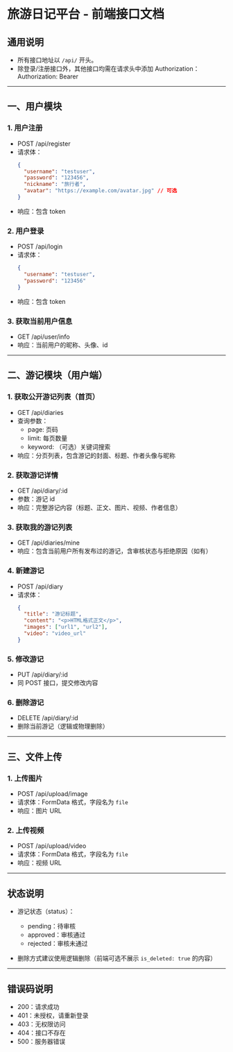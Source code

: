 
# 旅游日记平台 - 前端接口文档

## 通用说明
- 所有接口地址以 `/api/` 开头。
- 除登录/注册接口外，其他接口均需在请求头中添加 Authorization：
  Authorization: Bearer <token>

---

## 一、用户模块

### 1. 用户注册
- POST /api/register
- 请求体：
  ```json
  {
    "username": "testuser",
    "password": "123456",
    "nickname": "旅行者",
    "avatar": "https://example.com/avatar.jpg" // 可选
  }
  ```
- 响应：包含 token

### 2. 用户登录
- POST /api/login
- 请求体：
  ```json
  {
    "username": "testuser",
    "password": "123456"
  }
  ```
- 响应：包含 token

### 3. 获取当前用户信息
- GET /api/user/info
- 响应：当前用户的昵称、头像、id

---

## 二、游记模块（用户端）

### 1. 获取公开游记列表（首页）
- GET /api/diaries
- 查询参数：
  - page: 页码
  - limit: 每页数量
  - keyword: （可选）关键词搜索
- 响应：分页列表，包含游记的封面、标题、作者头像与昵称

### 2. 获取游记详情
- GET /api/diary/:id
- 参数：游记 id
- 响应：完整游记内容（标题、正文、图片、视频、作者信息）

### 3. 获取我的游记列表
- GET /api/diaries/mine
- 响应：包含当前用户所有发布过的游记，含审核状态与拒绝原因（如有）

### 4. 新建游记
- POST /api/diary
- 请求体：
  ```json
  {
    "title": "游记标题",
    "content": "<p>HTML格式正文</p>",
    "images": ["url1", "url2"],
    "video": "video_url"
  }
  ```

### 5. 修改游记
- PUT /api/diary/:id
- 同 POST 接口，提交修改内容

### 6. 删除游记
- DELETE /api/diary/:id
- 删除当前游记（逻辑或物理删除）

---

## 三、文件上传

### 1. 上传图片
- POST /api/upload/image
- 请求体：FormData 格式，字段名为 `file`
- 响应：图片 URL

### 2. 上传视频
- POST /api/upload/video
- 请求体：FormData 格式，字段名为 `file`
- 响应：视频 URL

---

## 状态说明

- 游记状态（status）：
  - pending：待审核
  - approved：审核通过
  - rejected：审核未通过

- 删除方式建议使用逻辑删除（前端可选不展示 `is_deleted: true` 的内容）

---

## 错误码说明

- 200：请求成功
- 401：未授权，请重新登录
- 403：无权限访问
- 404：接口不存在
- 500：服务器错误